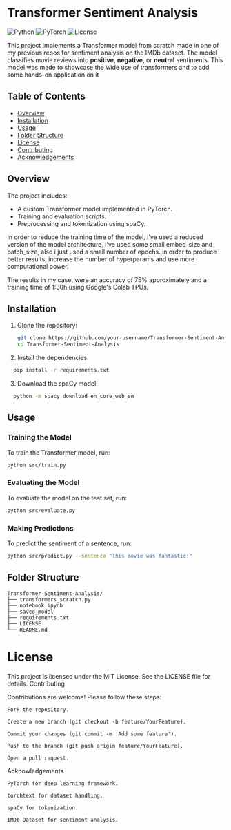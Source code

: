# Transformer Sentiment Analysis

![Python](https://img.shields.io/badge/Python-3.8%2B-blue)
![PyTorch](https://img.shields.io/badge/PyTorch-1.9%2B-orange)
![License](https://img.shields.io/badge/License-MIT-green)

This project implements a Transformer model from scratch made in one of my previous repos for sentiment analysis on the IMDb dataset. The model classifies movie reviews into **positive**, **negative**, or **neutral** sentiments. This model was made to showcase the wide use of transformers and to add some hands-on application on it

## Table of Contents
- [Overview](#overview)
- [Installation](#installation)
- [Usage](#usage)
- [Folder Structure](#folder-structure)
- [License](#license)
- [Contributing](#contributing)
- [Acknowledgements](#acknowledgements)

## Overview
The project includes:
- A custom Transformer model implemented in PyTorch.
- Training and evaluation scripts.
- Preprocessing and tokenization using spaCy.

In order to reduce the training time of the model, i've used a reduced version of the model architecture, i've used some small embed_size and batch_size, also i just used a small number of epochs. in order to produce better results, increase the number of hyperparams and use more computational power.

The results in my case, were an accuracy of 75% approximately and a training time of 1:30h using Google's Colab TPUs.

## Installation
1. Clone the repository:
   ```bash
   git clone https://github.com/your-username/Transformer-Sentiment-Analysis.git
   cd Transformer-Sentiment-Analysis
   ```
2. Install the dependencies:
  ```bash
    pip install -r requirements.txt
  ```
3. Download the spaCy model:
  ```bash
    python -m spacy download en_core_web_sm
  ```
## Usage
### Training the Model

To train the Transformer model, run:
  ```bash
  python src/train.py
  ```
### Evaluating the Model

To evaluate the model on the test set, run:
  ```bash
  python src/evaluate.py
  ```
### Making Predictions

To predict the sentiment of a sentence, run:
  ```bash
  python src/predict.py --sentence "This movie was fantastic!"
  ```
## Folder Structure
```
Transformer-Sentiment-Analysis/
├── transformers_scratch.py
├── notebook.ipynb
├── saved_model
├── requirements.txt
├── LICENSE
└── README.md
```
# License

This project is licensed under the MIT License. See the LICENSE file for details.
Contributing

Contributions are welcome! Please follow these steps:

    Fork the repository.

    Create a new branch (git checkout -b feature/YourFeature).

    Commit your changes (git commit -m 'Add some feature').

    Push to the branch (git push origin feature/YourFeature).

    Open a pull request.

Acknowledgements

    PyTorch for deep learning framework.

    torchtext for dataset handling.

    spaCy for tokenization.

    IMDb Dataset for sentiment analysis.
